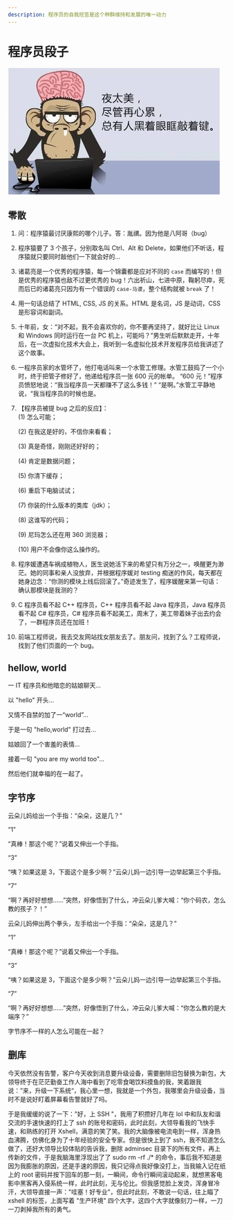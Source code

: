 ```yaml
---
description: 程序员的自我挖苦是这个种群维持和发展的唯一动力
---
```


# 程序员段子

![](<../../.gitbook/assets/image (12).png>)

## 零散

1. 问：程序猿最讨厌康熙的哪个儿子。答：胤禩。因为他是八阿哥（bug）
2. 程序猿要了 3 个孩子，分别取名叫 Ctrl、Alt 和 Delete，如果他们不听话，程序猿就只要同时敲他们一下就会好的…
3. 诸葛亮是一个优秀的程序猿，每一个锦囊都是应对不同的 `case` 而编写的！但是优秀的程序猿也敌不过更优秀的 bug！六出祈山，七进中原，鞠躬尽瘁，死而后已的诸葛亮只因为有一个错误的 `case-马谡`，整个结构就被 `break` 了！
4. 用一句话总结了 HTML, CSS, JS 的关系。HTML 是名词，JS 是动词，CSS 是形容词和副词。
5. 十年前，女：“对不起，我不会喜欢你的，你不要再坚持了，就好比让 Linux 和 Windows 同时运行在一台 PC 机上，可能吗？”男生听后默默走开，十年后，在一次虚拟化技术大会上，我听到一名虚拟化技术开发程序员给我讲述了这个故事。
6. 一程序员家的水管坏了，他打电话叫来一个水管工修理。水管工鼓捣了一个小时，终于把管子修好了，他递给程序员一张 600 元的帐单。 “600 元！”程序员愤怒地说：“我当程序员一天都赚不了这么多钱！” “是啊。”水管工平静地说，“我当程序员的时候也是。
7.  【程序员被提 bug 之后的反应】：\
    (1) 怎么可能；

    (2) 在我这是好的，不信你来看看；

    (3) 真是奇怪，刚刚还好好的；

    (4) 肯定是数据问题；

    (5) 你清下缓存；

    (6) 重启下电脑试试；

    (7) 你装的什么版本的类库（jdk）；

    (8) 这谁写的代码；

    (9) 尼玛怎么还在用 360 浏览器；

    (10) 用户不会像你这么操作的。
8. 程序媛遭遇车祸成植物人，医生说她活下来的希望只有万分之一，唤醒更为渺茫。她的同事和亲人没放弃，并根据程序媛对 testing 痴迷的作风，每天都在她身边念：“你测的模块上线后回滚了。”奇迹发生了，程序媛醒来第一句话：确认那模块是我测的？
9. C 程序员看不起 C++ 程序员，C++ 程序员看不起 Java 程序员，Java 程序员看不起 C# 程序员，C# 程序员看不起美工，周末了，美工带着妹子出去约会了，一群程序员还在加班！
10. 前端工程师说，我去交友网站找女朋友去了。朋友问，找到了么？工程师说，找到了他们页面的一个 bug。

## hellow, world

一 IT 程序员和他暗恋的姑娘聊天...

以 "hello" 开头...

又情不自禁的加了一“world”...

于是一句 "hello,world" 打过去...

姑娘回了一个害羞的表情...

接着一句 "you are my world too"...

然后他们就幸福的在一起了。

## 字节序

云朵儿妈给出一个手指：“朵朵，这是几？”

“1”

“真棒！那这个呢？”说着又伸出一个手指。

“3”

“咦？如果这是 3，下面这个是多少啊？”云朵儿妈一边引导一边举起第三个手指。

“7”

“啊？再好好想想……”突然，好像悟到了什么，冲云朵儿爹大喊：“你个码农，怎么教的孩子？！”

云朵儿妈伸出两个拳头，左手给出一个手指：“朵朵，这是几？”

“1”

“真棒！那这个呢？”说着又伸出一个手指。

“3”

“咦？如果这是 3，下面这个是多少啊？”云朵儿妈一边引导一边举起第三个手指。

“7”

“啊？再好好想想……”突然，好像悟到了什么，冲云朵儿爹大喊：“你怎么教的是大端序？”

字节序不一样的人怎么可能在一起？

## 删库

今天依然没有告警，客户今天收到消息要升级设备，需要删除旧包替换为新包，大领导终于在茫茫勤奋工作人海中看到了吃零食喝饮料摸鱼的我，笑着跟我说：”来，升级一下系统“，我心里一想，我就是一个外包，我哪里会升级设备，当时不是说好盯着屏幕看告警就好了吗。

于是我缓缓的说了一下："好，上 SSH "，我用了积攒好几年在 lol 中和队友和谐交流的手速快速的打上了 ssh 的账号和密码，此时此刻，大领导看我的飞快手速，和熟练的打开 Xshell，满意的笑了笑。我的大脑像被电流电到一样，浑身热血沸腾，仿佛化身为了十年经验的安全专家。但是很快上到了 ssh，我不知道怎么做了，还好大领导比较体贴的告诉我，删除 adminsec 目录下的所有文件，再上传新的文件，于是我脑海里浮现出了了 sudo rm -rf ./\* 的命令，事后我不知道是因为我膨胀的原因，还是手速的原因，我只记得点我好像没打上，当我输入记在纸上的 root 密码并按下回车的那一刻，一瞬间，命令行瞬间滚动起来，就想黑客电影中黑客再入侵系统一样，此时此刻，无与伦比。但我感觉脸上发烫，浑身冒冷汗，大领导直接一声："哇塞！好专业"，但此时此刻，不敢说一句话，往上瞄了 xshell 的标签，上面写着 "生产环境" 四个大字，这四个大字就像刻刀一样，一刀一刀剥掉我所有的勇气。
